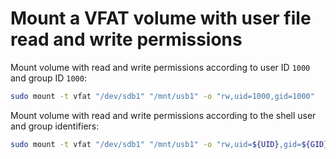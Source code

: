 # Mount a VFAT volume with user file read and write permissions

Mount volume with read and write permissions according to user ID `1000` and group ID `1000`:

```sh
sudo mount -t vfat "/dev/sdb1" "/mnt/usb1" -o "rw,uid=1000,gid=1000"
```

Mount volume with read and write permissions according to the shell user and group identifiers:

```sh
sudo mount -t vfat "/dev/sdb1" "/mnt/usb1" -o "rw,uid=${UID},gid=${GID}"
```
